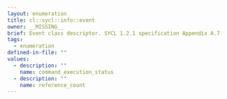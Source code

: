 ```yaml
---
layout: enumeration
title: cl::sycl::info::event
owner: __MISSING__
brief: Event class descriptor. SYCL 1.2.1 specification Appendix A.7
tags:
  - enumeration
defined-in-file: ""
values:
  - description: ""
    name: command_execution_status
  - description: ""
    name: reference_count
---
```

